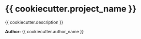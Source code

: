# {{ cookiecutter.project_name }}

{{ cookiecutter.description }}

**Author:** {{ cookiecutter.author_name }}
